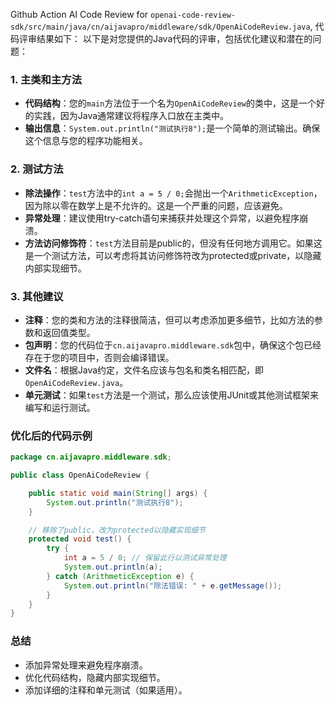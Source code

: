 Github Action AI Code Review for `openai-code-review-sdk/src/main/java/cn/aijavapro/middleware/sdk/OpenAiCodeReview.java`, 代码评审结果如下： 以下是对您提供的Java代码的评审，包括优化建议和潜在的问题：

### 1. 主类和主方法
- **代码结构**：您的`main`方法位于一个名为`OpenAiCodeReview`的类中，这是一个好的实践，因为Java通常建议将程序入口放在主类中。
- **输出信息**：`System.out.println("测试执行8");`是一个简单的测试输出。确保这个信息与您的程序功能相关。

### 2. 测试方法
- **除法操作**：`test`方法中的`int a = 5 / 0;`会抛出一个`ArithmeticException`，因为除以零在数学上是不允许的。这是一个严重的问题，应该避免。
- **异常处理**：建议使用try-catch语句来捕获并处理这个异常，以避免程序崩溃。
- **方法访问修饰符**：`test`方法目前是public的，但没有任何地方调用它。如果这是一个测试方法，可以考虑将其访问修饰符改为protected或private，以隐藏内部实现细节。

### 3. 其他建议
- **注释**：您的类和方法的注释很简洁，但可以考虑添加更多细节，比如方法的参数和返回值类型。
- **包声明**：您的代码位于`cn.aijavapro.middleware.sdk`包中，确保这个包已经存在于您的项目中，否则会编译错误。
- **文件名**：根据Java约定，文件名应该与包名和类名相匹配，即`OpenAiCodeReview.java`。
- **单元测试**：如果`test`方法是一个测试，那么应该使用JUnit或其他测试框架来编写和运行测试。

### 优化后的代码示例
```java
package cn.aijavapro.middleware.sdk;

public class OpenAiCodeReview {

    public static void main(String[] args) {
        System.out.println("测试执行8");
    }

    // 移除了public，改为protected以隐藏实现细节
    protected void test() {
        try {
            int a = 5 / 0; // 保留此行以测试异常处理
            System.out.println(a);
        } catch (ArithmeticException e) {
            System.out.println("除法错误: " + e.getMessage());
        }
    }
}
```

### 总结
- 添加异常处理来避免程序崩溃。
- 优化代码结构，隐藏内部实现细节。
- 添加详细的注释和单元测试（如果适用）。 
